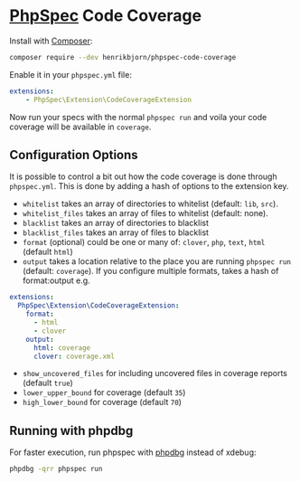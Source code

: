 [PhpSpec](http://phpspec.net) Code Coverage
===========================================

Install with [Composer](http://getcomposer.org):

``` bash
composer require --dev henrikbjorn/phpspec-code-coverage
```

Enable it in your `phpspec.yml` file:

``` yaml
extensions:
    - PhpSpec\Extension\CodeCoverageExtension
```

Now run your specs with the normal `phpspec run` and voila your code coverage will be available in
`coverage`.

Configuration Options
---------------------

It is possible to control a bit out how the code coverage is done through `phpspec.yml`. This is done by
adding a hash of options to the extension key.

* `whitelist` takes an array of directories to whitelist (default: `lib`, `src`).
* `whitelist_files` takes an array of files to whitelist (default: none).
* `blacklist` takes an array of directories to blacklist
* `blacklist_files` takes an array of files to blacklist
* `format` (optional) could be one or many of: `clover`, `php`, `text`, `html` (default `html`)
* `output` takes a location relative to the place you are running `phpspec run` (default: `coverage`). If you configure multiple formats, takes a hash of format:output e.g.
```yaml
extensions:
  PhpSpec\Extension\CodeCoverageExtension:
    format:
      - html
      - clover
    output:
      html: coverage
      clover: coverage.xml
```
* `show_uncovered_files` for including uncovered files in coverage reports (default `true`)
* `lower_upper_bound` for coverage (default `35`)
* `high_lower_bound` for coverage (default `70`)

Running with phpdbg
-------------------

For faster execution, run phpspec with [phpdbg](http://phpdbg.com) instead of xdebug:
```sh
phpdbg -qrr phpspec run
```
